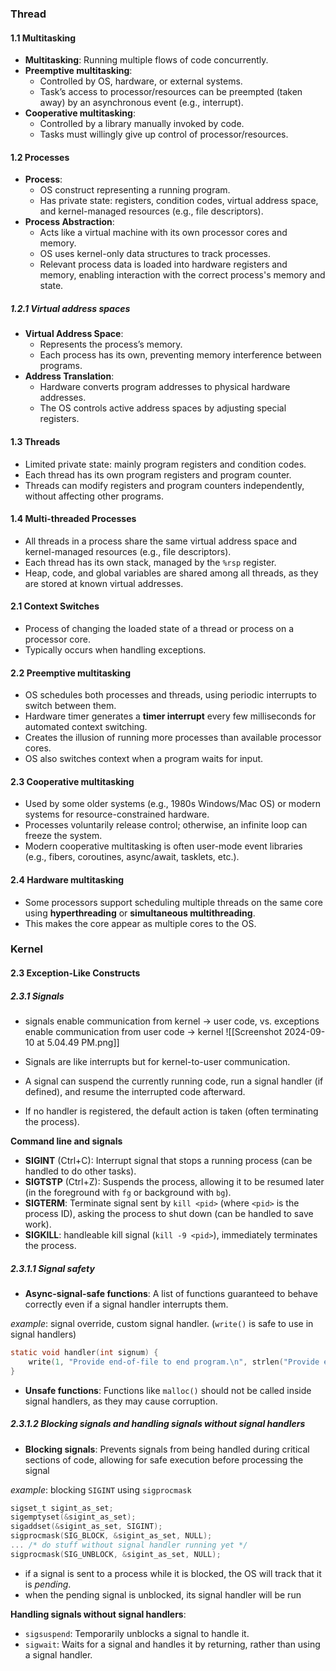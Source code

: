 ### Thread
#### 1.1 Multitasking
- **Multitasking**: Running multiple flows of code concurrently.
- **Preemptive multitasking**:
    - Controlled by OS, hardware, or external systems.
    - Task’s access to processor/resources can be preempted (taken away) by an asynchronous event (e.g., interrupt).
- **Cooperative multitasking**:
    - Controlled by a library manually invoked by code.
    - Tasks must willingly give up control of processor/resources.
#### 1.2 Processes
- **Process**:
    - OS construct representing a running program.
    - Has private state: registers, condition codes, virtual address space, and kernel-managed resources (e.g., file descriptors).
- **Process Abstraction**:
    - Acts like a virtual machine with its own processor cores and memory.
    - OS uses kernel-only data structures to track processes.
    - Relevant process data is loaded into hardware registers and memory, enabling interaction with the correct process's memory and state.
##### 1.2.1 Virtual address spaces
- **Virtual Address Space**:
    - Represents the process’s memory.
    - Each process has its own, preventing memory interference between programs.
- **Address Translation**:
    - Hardware converts program addresses to physical hardware addresses.
    - The OS controls active address spaces by adjusting special registers.
#### 1.3 Threads
- Limited private state: mainly program registers and condition codes.
- Each thread has its own program registers and program counter.
- Threads can modify registers and program counters independently, without affecting other programs.
#### 1.4 Multi-threaded Processes
- All threads in a process share the same virtual address space and kernel-managed resources (e.g., file descriptors).
- Each thread has its own stack, managed by the `%rsp` register.
- Heap, code, and global variables are shared among all threads, as they are stored at known virtual addresses.
#### 2.1 Context Switches
- Process of changing the loaded state of a thread or process on a processor core.
- Typically occurs when handling exceptions.
#### 2.2 Preemptive multitasking
- OS schedules both processes and threads, using periodic interrupts to switch between them.
- Hardware timer generates a **timer interrupt** every few milliseconds for automated context switching.
- Creates the illusion of running more processes than available processor cores.
- OS also switches context when a program waits for input.
#### 2.3 Cooperative multitasking
- Used by some older systems (e.g., 1980s Windows/Mac OS) or modern systems for resource-constrained hardware.
- Processes voluntarily release control; otherwise, an infinite loop can freeze the system.
- Modern cooperative multitasking is often user-mode event libraries (e.g., fibers, coroutines, async/await, tasklets, etc.).
#### 2.4 Hardware multitasking
- Some processors support scheduling multiple threads on the same core using **hyperthreading** or **simultaneous multithreading**.
- This makes the core appear as multiple cores to the OS.
### Kernel
#### 2.3 Exception-Like Constructs
##### 2.3.1 Signals
- signals enable communication from kernel → user code, vs. exceptions enable communication from user code → kernel
![[Screenshot 2024-09-10 at 5.04.49 PM.png]]

- Signals are like interrupts but for kernel-to-user communication.
- A signal can suspend the currently running code, run a signal handler (if defined), and resume the interrupted code afterward.
- If no handler is registered, the default action is taken (often terminating the process).

**Command line and signals**
- **SIGINT** (Ctrl+C): Interrupt signal that stops a running process (can be handled to do other tasks).
- **SIGTSTP** (Ctrl+Z): Suspends the process, allowing it to be resumed later (in the foreground with `fg` or background with `bg`).
- **SIGTERM**: Terminate signal sent by `kill <pid>` (where `<pid>` is the process ID), asking the process to shut down (can be handled to save work).
- **SIGKILL**: handleable kill signal (`kill -9 <pid>`), immediately terminates the process.
##### 2.3.1.1 Signal safety
- **Async-signal-safe functions**: A list of functions guaranteed to behave correctly even if a signal handler interrupts them.

*example*: signal override, custom signal handler. (`write()` is safe to use in signal handlers)
``` C
static void handler(int signum) {
    write(1, "Provide end-of-file to end program.\n", strlen("Provide end-of-file to end program.\n"));
}
```
- **Unsafe functions**: Functions like `malloc()` should not be called inside signal handlers, as they may cause corruption.
##### 2.3.1.2 Blocking signals and handling signals without signal handlers
- **Blocking signals**: Prevents signals from being handled during critical sections of code, allowing for safe execution before processing the signal

*example*: blocking `SIGINT` using `sigprocmask`
```C
sigset_t sigint_as_set;
sigemptyset(&sigint_as_set);
sigaddset(&sigint_as_set, SIGINT);
sigprocmask(SIG_BLOCK, &sigint_as_set, NULL);
... /* do stuff without signal handler running yet */
sigprocmask(SIG_UNBLOCK, &sigint_as_set, NULL);
```

- if a signal is sent to a process while it is blocked, the OS will track that it is _pending_.
- when the pending signal is unblocked, its signal handler will be run

**Handling signals without signal handlers**:
- `sigsuspend`: Temporarily unblocks a signal to handle it.
- `sigwait`: Waits for a signal and handles it by returning, rather than using a signal handler.
